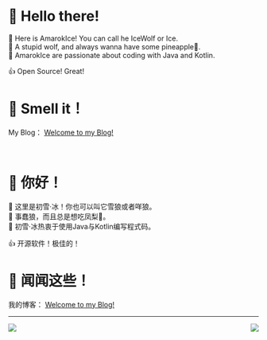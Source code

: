 # :wave: Hello there!

:star2: Here is AmarokIce! You can call he IceWolf or Ice.</br>
:wolf: A stupid wolf, and always wanna have some pineapple🍍.</br>
:closed_book: AmarokIce are passionate about coding with Java and Kotlin.

:+1: Open Source! Great! <br />

# :star2: Smell it！

My Blog： [Welcome to my Blog!](https://wolf.snowlyicewolf.club) <br />

</p>
</br>

# :wave: 你好！

:star2: 这里是初雪·冰！你也可以叫它雪狼或者咩狼。</br>
:wolf: 事蠢狼，而且总是想吃凤梨🍍。</br>
:closed_book: 初雪·冰热衷于使用Java与Kotlin编写程式码。</p>

:+1: 开源软件！极佳的！<br />

# :star2: 闻闻这些！

我的博客： [Welcome to my Blog!](https://wolf.snowlyicewolf.club) <br />

---

<img align="left" src="https://github-readme-stats.vercel.app/api?username=AmarokIce&show_icons=true&icon_color=0B61A4&text_color=718096&bg_color=ffffff&hide_title=true" />
<img align="right" src="https://github-readme-stats.vercel.app/api/top-langs/?username=AmarokIce&layout=compact&hide=html,css,less,scss&langs_count=8&theme=tokyonight&hide_title=true" />
